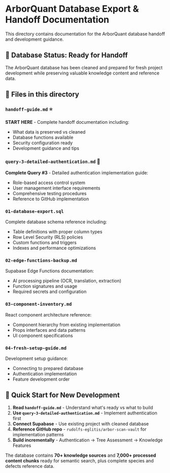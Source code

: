 # ArborQuant Database Export & Handoff Documentation

This directory contains documentation for the ArborQuant database handoff and development guidance.

## 🎯 Database Status: Ready for Handoff

The ArborQuant database has been cleaned and prepared for fresh project development while preserving valuable knowledge content and reference data.

## 📁 Files in this directory

### `handoff-guide.md` ⭐
**START HERE** - Complete handoff documentation including:
- What data is preserved vs cleaned
- Database functions available
- Security configuration ready
- Development guidance and tips

### `query-3-detailed-authentication.md` 🔐
**Complete Query #3** - Detailed authentication implementation guide:
- Role-based access control system
- User management interface requirements
- Comprehensive testing procedures
- Reference to GitHub implementation

### `01-database-export.sql`
Complete database schema reference including:
- Table definitions with proper column types
- Row Level Security (RLS) policies  
- Custom functions and triggers
- Indexes and performance optimizations

### `02-edge-functions-backup.md`
Supabase Edge Functions documentation:
- AI processing pipeline (OCR, translation, extraction)
- Function signatures and usage
- Required secrets and configuration

### `03-component-inventory.md`  
React component architecture reference:
- Component hierarchy from existing implementation
- Props interfaces and data patterns
- UI component specifications

### `04-fresh-setup-guide.md`
Development setup guidance:
- Connecting to prepared database
- Authentication implementation
- Feature development order

## 🚀 Quick Start for New Development

1. **Read `handoff-guide.md`** - Understand what's ready vs what to build
2. **Use `query-3-detailed-authentication.md`** - Implement authentication first
3. **Connect Supabase** - Use existing project with cleaned database  
4. **Reference GitHub repo** - `rudolfs-eglitis/arbor-scan-vault` for implementation patterns
5. **Build incrementally** - Authentication → Tree Assessment → Knowledge Features

The database contains **70+ knowledge sources** and **7,000+ processed content chunks** ready for semantic search, plus complete species and defects reference data.